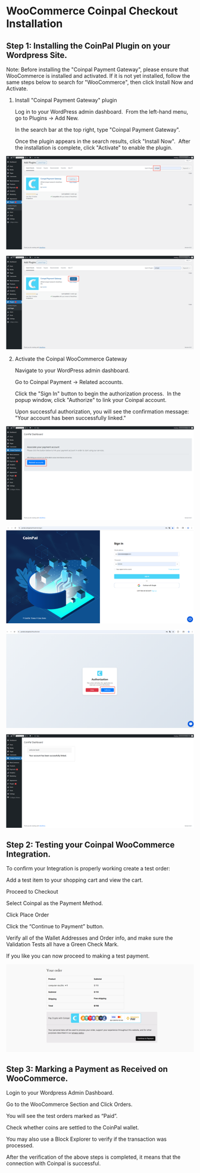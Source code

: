 # WooCommerce Coinpal Checkout Installation

## Step 1: Installing the CoinPal Plugin on your Wordpress Site.

Note: Before installing the "Coinpal Payment Gateway", please ensure that WooCommerce is installed and activated.
If it is not yet installed, follow the same steps below to search for "WooCommerce", then click Install Now and Activate.

1.  Install "Coinpal Payment Gateway" plugin

    Log in to your WordPress admin dashboard.
      ﻿
    From the left-hand menu, go to Plugins → Add New.
    
    In the search bar at the top right, type "Coinpal Payment Gateway".
    
    Once the plugin appears in the search results, click "Install Now".
    ﻿
    After the installation is complete, click "Activate" to enable the plugin.
    
![](./img/plug1.png)

![](./img/plug2.png)

2.  Activate the Coinpal WooCommerce Gateway

    Navigate to your WordPress admin dashboard.
    
    Go to Coinpal Payment → Related accounts.
    
    Click the "Sign In" button to begin the authorization process.
    ﻿
    In the popup window, click "Authorize" to link your Coinpal account.
    
    Upon successful authorization, you will see the confirmation message: "Your account has been successfully linked."
    
![](./img/auth1.png)


![](./img/auth2.png)


![](./img/auth3.png)


![](./img/auth4.png)


## Step 2: Testing your Coinpal WooCommerce Integration.

To confirm your Integration is properly working create a test order:

Add a test item to your shopping cart and view the cart.

Proceed to Checkout

Select Coinpal as the Payment Method.

Click Place Order

Click the “Continue to Payment” button.

Verify all of the Wallet Addresses and Order info, and make sure the Validation Tests all have a Green Check Mark.

If you like you can now proceed to making a test payment.

![](./img/wp-checkout.png)

## Step 3: Marking a Payment as Received on WooCommerce.

Login to your Wordpress Admin Dashboard.

Go to the WooCommerce Section and Click Orders.

You will see the test orders marked as “Paid”.

Check whether coins are settled to the CoinPal wallet.

You may also use a Block Explorer to verify if the transaction was processed.

After the verification of the above steps is completed, it means that the connection with Coinpal is successful.





